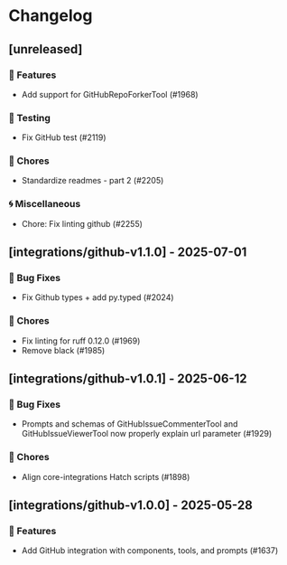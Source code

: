 # Changelog

## [unreleased]

### 🚀 Features

- Add support for GitHubRepoForkerTool (#1968)

### 🧪 Testing

- Fix GitHub test (#2119)

### 🧹 Chores

- Standardize readmes - part 2 (#2205)

### 🌀 Miscellaneous

- Chore: Fix linting github (#2255)

## [integrations/github-v1.1.0] - 2025-07-01

### 🐛 Bug Fixes

- Fix Github types + add py.typed (#2024)

### 🧹 Chores

- Fix linting for ruff 0.12.0 (#1969)
- Remove black (#1985)


## [integrations/github-v1.0.1] - 2025-06-12

### 🐛 Bug Fixes

- Prompts and schemas of GitHubIssueCommenterTool and GitHubIssueViewerTool now properly explain url parameter (#1929)


### 🧹 Chores

- Align core-integrations Hatch scripts (#1898)

## [integrations/github-v1.0.0] - 2025-05-28

### 🚀 Features

- Add GitHub integration with components, tools, and prompts (#1637)

<!-- generated by git-cliff -->
